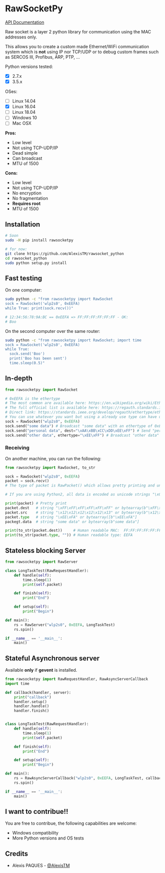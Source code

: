 # RawSocketPy

[API Documentation](https://rawsocket-python.readthedocs.io/en/latest/api.html)

Raw socket is a layer 2 python library for communication using the MAC addresses only. 

This allows you to create a custom made Ethernet/WiFi communication system which is **not** using IP nor TCP/UDP or to debug custom frames such as SERCOS III, Profibus, ARP, PTP, ...

Python versions tested:

- [x] 2.7.x
- [x] 3.5.x

OSes:

- [ ] Linux 14.04
- [x] Linux 16.04
- [ ] Linux 18.04
- [ ] Windows 10
- [ ] Mac OSX

**Pros:**

- Low level
- Not using TCP-UDP/IP
- Dead simple
- Can broadcast
- MTU of 1500

**Cons:**

- Low level
- Not using TCP-UDP/IP
- No encryption
- No fragmentation
- **Requires root**
- MTU of 1500

## Installation

```bash
# Soon
sudo -H pip install rawsocketpy

# for now:
git clone https://github.com/AlexisTM/rawsocket_python
cd rawsocket_python
sudo python setup.py install
```

## Fast testing

On one computer:

```bash
sudo python -c "from rawsocketpy import RawSocket
sock = RawSocket('wlp2s0', 0xEEFA)
while True: print(sock.recv())"

# 12:34:56:78:9A:BC == 0xEEFA => FF:FF:FF:FF:FF:FF - OK:
# Boo
```

On the second computer over the same router:

```bash
sudo python -c "from rawsocketpy import RawSocket; import time
sock = RawSocket('wlp2s0', 0xEEFA)
while True:
  sock.send('Boo')
  print('Boo has been sent')
  time.sleep(0.5)"
```

## In-depth

```python
from rawsocketpy import RawSocket

# 0xEEFA is the ethertype
# The most common are available here: https://en.wikipedia.org/wiki/EtherType
# The full official list is available here: https://regauth.standards.ieee.org/standards-ra-web/pub/view.html#registries 
# Direct link: https://standards.ieee.org/develop/regauth/ethertype/eth.csv
# You can use whatever you want but using a already use type can have unexpected behaviour.
sock = RawSocket("wlp2s0", 0xEEFA)
sock.send("some data") # Broadcast "some data" with an ethertype of 0xEEFA
sock.send("personal data", dest="\xAA\xBB\xCC\xDD\xEE\xFF") # Send "personal data to \xAA\xBB\xCC\xDD\xEE\xFF with an ether type of 0xEEFA
sock.send("other data", ethertype="\xEE\xFF") # Broadcast "other data" with an ether type of 0xEEFF
```

### Receiving

On another machine, you can run the following:

```python
from rawsocketpy import RawSocket, to_str

sock = RawSocket("wlp2s0", 0xEEFA)
packet = sock.recv()
# The type of packet is RawPacket() which allows pretty printing and unmarshal the raw data.

# If you are using Python2, all data is encoded as unicode strings "\x01.." while Python3 uses bytearray.

print(packet) # Pretty print
packet.dest   # string "\xFF\xFF\xFF\xFF\xFF\xFF" or bytearray(b"\xFF\xFF\xFF\xFF\xFF\xFF")
packet.src    # string "\x12\x12\x12\x12\x12\x13" or bytearray(b"\x12\x12\x12\x12\x12\x13")
packet.type   # string "\xEE\xFA" or bytearray([b"\xEE\xFA"]
packegt.data  # string "some data" or bytearray(b"some data"]

print(to_str(packet.dest))     # Human readable MAC:  FF:FF:FF:FF:FF:FF
print(to_str(packet.type, "")) # Human readable type: EEFA
```

## Stateless blocking Server

```python
from rawsocketpy import RawServer

class LongTaskTest(RawRequestHandler):
    def handle(self):
        time.sleep(1)
        print(self.packet)

    def finish(self):
        print("End")

    def setup(self):
        print("Begin") 

def main():
    rs = RawServer("wlp2s0", 0xEEFA, LongTaskTest)
    rs.spin()

if __name__ == '__main__':
    main()
```

## Stateful Asynchronous server

Available **only** if **gevent** is installed.

```python
from rawsocketpy import RawRequestHandler, RawAsyncServerCallback
import time

def callback(handler, server):
    print("callback")
    handler.setup()
    handler.handle()
    handler.finish()


class LongTaskTest(RawRequestHandler):
    def handle(self):
        time.sleep(1)
        print(self.packet)

    def finish(self):
        print("End")

    def setup(self):
        print("Begin") 

def main():
    rs = RawAsyncServerCallback("wlp2s0", 0xEEFA, LongTaskTest, callback)
    rs.spin()

if __name__ == '__main__':
    main()
```

## I want to contribue!!

You are free to contribue, the following capabilities are welcome:

- Windows compatibility
- More Python versions and OS tests

## Credits

- Alexis PAQUES - [@AlexisTM](https://github.com/AlexisTM/)
